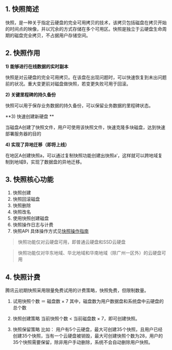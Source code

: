 ## 1.	快照简述

快照，是一种关于指定云硬盘的完全可用拷贝的技术，该拷贝包括磁盘在拷贝开始的时间点的映像，并以冗余的方式存储在多个可用区。快照是独立于云硬盘生命周期的磁盘完全拷贝，不占据用户存储空间。

## 2.	快照作用

**1)	能够进行在线数据的实时副本**

快照是对云硬盘的完全可用拷贝。在该盘在出现问题时，可以快速恢复到未出问题前的状况。重大变更前对磁盘做快照，若变更失败可用于回滚。

**2)	关键里程碑的持久备份**

快照可以用于保存业务数据的持久备份，可以保留业务数据的里程碑状态。

**3)	快速创建新硬盘 **

当磁盘A创建了快照文件，用户可使用该快照文件，快速克隆多块磁盘，达到快速部署服务器的目的

**4)	实现了异地迁移（即将上线）**

在地区A创建快照a，可以通过复制快照功能创建出快照a’，这样就可以跨地域复制到地域B，实现了数据盘的异地迁移。

## 3.	快照核心功能

1)	快照创建
2)	快照回滚磁盘
3)	快照删除
4)	快照改名
5)	使用快照创建磁盘
6)	快照操作日志与计费
7)	快照API
具体操作方式见[快照操作指南](http://www.qcloud.com/doc/product/213/%E5%BF%AB%E7%85%A7%E6%93%8D%E4%BD%9C%E6%8C%87%E5%8D%97)

>快照功能仅对云硬盘可用，即普通云硬盘和SSD云硬盘

>快照功能仅对华东地域、华北地域和华南地域（除广州一区外）的云硬盘可用

## 4.	快照计费

腾讯云初期快照采用限量免费试用的计费策略，快照免费，但限制数量。

1)	试用快照个数 ＝ 磁盘数 × 7
其中，磁盘数为用户数据盘和系统盘中云硬盘的总个数

2)	快照创建策略
当前快照个数 < 当前磁盘数 × 7，即可创建快照。

3)	快照保留策略
比如：
用户有5个云硬盘，最大可创建35个快照，且用户已经创建35个快照，当有一个云硬盘被销毁，最大可创建快照个数为28，用户的35个快照需要保留，除非用户手动删除，系统不会自动删除用户快照。


